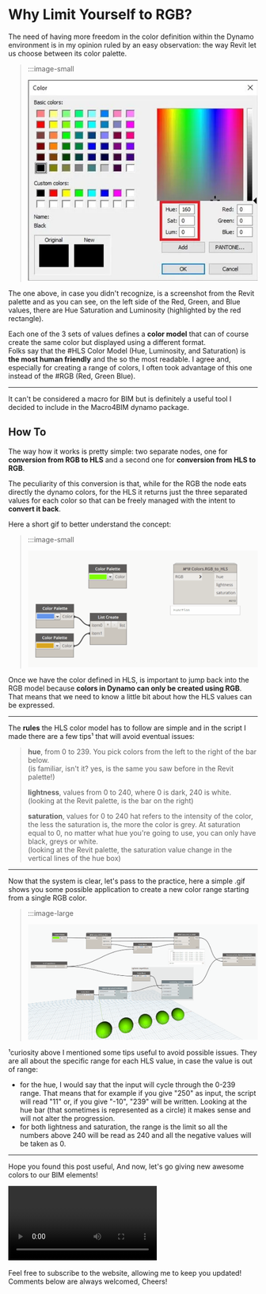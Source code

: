 <!-- {
"createdAt": "Dec 5, 2020",
"title": "Why Limit Yourself to RGB?",
"views": 390,
"votes": 3,
"tags": ["Dynamo", "Revit API", "Python"],
"published": true
} -->

# Why Limit Yourself to RGB?

The need of having more freedom in the color definition within the Dynamo environment is in my opinion ruled by an easy observation: the way Revit let us choose between its color palette.

> :::image-small
>
> ![color-palette](media/color-palette.png)

The one above, in case you didn't recognize, is a screenshot from the Revit palette and as you can see, on the left side of the Red, Green, and Blue values, there are Hue Saturation and Luminosity (highlighted by the red rectangle).

Each one of the 3 sets of values defines a **color model** that can of course create the same color but displayed using a different format. <br />
Folks say that the #HLS Color Model (Hue, Luminosity, and Saturation) is **the most human friendly** and the so the most readable. I agree and, especially for creating a range of colors, I often took advantage of this one instead of the #RGB (Red, Green Blue).

---

It can't be considered a macro for BIM but is definitely a useful tool I decided to include in the Macro4BIM dynamo package.

## How To

The way how it works is pretty simple: two separate nodes, one for **conversion from RGB to HLS** and a second one for **conversion from HLS to RGB**.

The peculiarity of this conversion is that, while for the RGB the node eats directly the dynamo colors, for the HLS it returns just the three separated values for each color so that can be freely managed with the intent to **convert it back**.

Here a short gif to better understand the concept:

> :::image-small
>
> ![color conversion](media/color-conversion.gif)

Once we have the color defined in HLS, is important to jump back into the RGB model because **colors in Dynamo can only be created using RGB**.
That means that we need to know a little bit about how the HLS values can be expressed.

---

The **rules** the HLS color model has to follow are simple and in the script I made there are a few tips¹ that will avoid eventual issues:

> **hue**, from 0 to 239. You pick colors from the left to the right of the bar below. <br>
> (is familiar, isn't it? yes, is the same you saw before in the Revit palette!)
>
> **lightness**, values from 0 to 240, where 0 is dark, 240 is white.<br>
> (looking at the Revit palette, is the bar on the right)
>
> **saturation**, values for 0 to 240 hat refers to the intensity of the color, the less the saturation is, the more the color is grey. At saturation equal to 0, no matter what hue you're going to use, you can only have black, greys or white. <br>
> (looking at the Revit palette, the saturation value change in the vertical lines of the hue box)

---

Now that the system is clear, let's pass to the practice, here a simple .gif shows you some possible application to create a new color range starting from a single RGB color.

> :::image-large
>
> ![dynamo-demo](media/color-conversion-2.gif)

¹curiosity above I mentioned some tips useful to avoid possible issues. They are all about the specific range for each HLS value, in case the value is out of range:

- for the hue, I would say that the input will cycle through the 0-239 range. That means that for example if you give "250" as input, the script will read "11" or, if you give "-10", "239" will be written. Looking at the hue bar (that sometimes is represented as a circle) it makes sense and will not alter the progression.
- for both lightness and saturation, the range is the limit so all the numbers above 240 will be read as 240 and all the negative values will be taken as 0.

---

Hope you found this post useful,
And now, let's go giving new awesome colors to our BIM elements!

![](https://media3.giphy.com/media/z0zTHzcwM4VYQ/giphy.mp4?cid=e2a3cbde3ozntxb9s2s3epzq9trzyyr79srhyx9uokvwm3s9&rid=giphy.mp4)

Feel free to subscribe to the website, allowing me to keep you updated!
Comments below are always welcomed,
Cheers!
